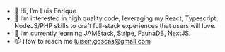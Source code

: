 - 👋 Hi, I’m Luis Enrique
- 👀 I’m interested in high quality code, leveraging my React, Typescript, NodeJS/PHP skills to craft full-stack experiences that users will love. 
- 🌱 I’m currently learning JAMStack, Stripe, FaunaDB, NextJS.
- 📫 How to reach me luisen.goscas@gmail.com

<!---
octopus-coder/octopus-coder is a ✨ special ✨ repository because its `README.md` (this file) appears on your GitHub profile.
You can click the Preview link to take a look at your changes.
--->
